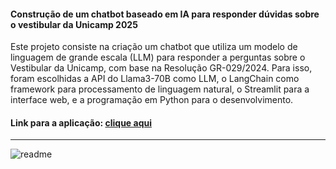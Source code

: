 #### Construção de um chatbot baseado em IA para responder dúvidas sobre o vestibular da Unicamp 2025

Este projeto consiste na criação um chatbot que utiliza um modelo de linguagem de grande escala (LLM) para responder a perguntas sobre o Vestibular da Unicamp, com base na Resolução GR-029/2024. Para isso, foram escolhidas a API do Llama3-70B como LLM, o LangChain como framework para processamento de linguagem natural, o Streamlit para a interface web, e a programação em Python para o desenvolvimento.

#### Link para a aplicação: [clique aqui](https://vuchatbot-prxzshucsskdfbdpvgmmwf.streamlit.app/)
________________________________________
![readme](https://github.com/user-attachments/assets/b7b2a465-c4e1-404b-93d2-e11ab6b215f3)

